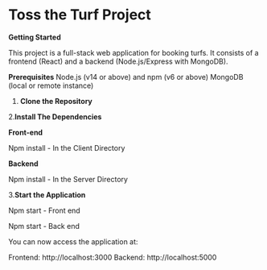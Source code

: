 # Toss the Turf Project

**Getting Started**

This project is a full-stack web application for booking turfs. It consists of a frontend (React) and a backend (Node.js/Express with MongoDB).

**Prerequisites**
Node.js (v14 or above) and npm (v6 or above)
MongoDB (local or remote instance)

1. **Clone the Repository**

2.**Install The Dependencies**

**Front-end**

Npm install - In the Client Directory

**Backend**

Npm install - In the Server Directory 

3.**Start the Application**

Npm start - Front end 

Npm start - Back end 

You can now access the application at:

Frontend: http://localhost:3000
Backend: http://localhost:5000


